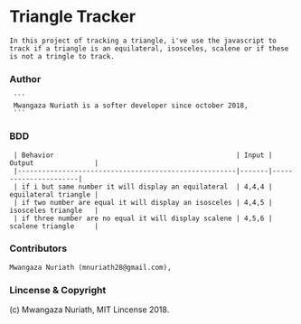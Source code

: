 # Triangle Tracker
 ```
 In this project of tracking a triangle, i've use the javascript to track if a triangle is an equilateral, isosceles, scalene or if these is not a tringle to track.
 ```
  ### Author
     ```
     Mwangaza Nuriath is a softer developer since october 2018,
     ```
  ### BDD
     | Behavior                                             | Input | Output               |
     |------------------------------------------------------|-------|----------------------|
     | if i but same number it will display an equilateral  | 4,4,4 | equilateral triangle |
     | if two number are equal it will display an isosceles | 4,4,5 | isosceles triangle   |
     | if three number are no equal it will display scalene | 4,5,6 | scalene triangle     |
  ### Contributors
  ```
  Mwangaza Nuriath (mnuriath28@gmail.com),
  ```
  ### Lincense & Copyright
  (c) Mwangaza Nuriath, MIT Lincense 2018.
